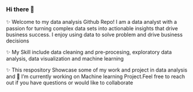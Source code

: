 ### Hi there 👋


✨ Welcome to my data analysis Github Repo! I am a data analyst with a passion for turning complex data sets into actionable insights that drive business success.
I  enjoy using data to solve problem and drive business decisions

✨ My Skill include data cleaning and pre-procesing, exploratory data analysis, data visualization and machine learning

✨  This respository  Showcase some of my work and project in data analysis and 
🌱 I’m currently working on  Machine learning Project.Feel free to reach out if you have questions or would like to collaborate
